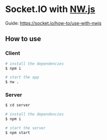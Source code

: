 # Socket.IO with [NW.js](https://nwjs.io/)

Guide: https://socket.io/how-to/use-with-nwjs

## How to use

### Client

```bash
# install the dependencies
$ npm i

# start the app
$ nw .
```

### Server

```bash
$ cd server

# install the dependencies
$ npm i

# start the server
$ npm start
```

